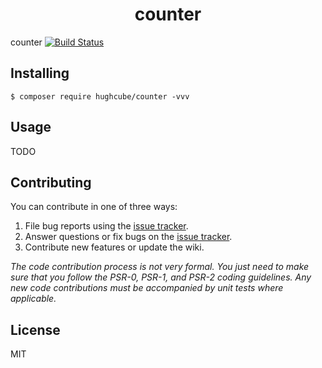 <h1 align="center"> counter </h1>

counter [![Build Status](https://travis-ci.com/hughcube/counter.svg?branch=1.0)](https://travis-ci.com/hughcube/counter)


## Installing

```shell
$ composer require hughcube/counter -vvv
```

## Usage

TODO

## Contributing

You can contribute in one of three ways:

1. File bug reports using the [issue tracker](https://github.com/hughcube/counter/issues).
2. Answer questions or fix bugs on the [issue tracker](https://github.com/hughcube/counter/issues).
3. Contribute new features or update the wiki.

_The code contribution process is not very formal. You just need to make sure that you follow the PSR-0, PSR-1, and PSR-2 coding guidelines. Any new code contributions must be accompanied by unit tests where applicable._

## License

MIT
